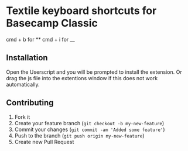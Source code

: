 # Textile keyboard shortcuts for Basecamp Classic

cmd + b for **
cmd + i for __

## Installation

Open the Userscript and you will be prompted to install the extension.
Or drag the js file into the extentions window if this does not work automatically.

## Contributing

1. Fork it
2. Create your feature branch (`git checkout -b my-new-feature`)
3. Commit your changes (`git commit -am 'Added some feature'`)
4. Push to the branch (`git push origin my-new-feature`)
5. Create new Pull Request
